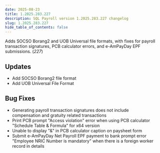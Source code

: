 ```yaml
---
date: 2025-08-23
title: 1.2025.283.227
description: SQL Payroll version 1.2025.283.227 changelog
slug: 1.2025.283.227
hide_table_of_contents: false
---
```


Adds SOCSO Borang2 and UOB Universal file formats, with fixes for payroll transaction signatures, PCB calculator errors, and e-AmPayDay EPF submissions. (*227*)

<!-- truncate -->

## Updates

- Add SOCSO Borang2 file format
- Add UOB Universal File Format

## Bug Fixes

- Generating payroll transaction signatures does not include compensation and gratuity related transactions
- Print PCB prompt "Access violation" error when using PCB calculator "Schedule Table & Formula" for x64 version
- Unable to display "&" in PCB calculator caption on paysheet form
- Submit e-AmPayDay Net Payroll EPF payment to bank prompt error "Employee NRIC Number is mandatory" when there is a foreign worker record in details
